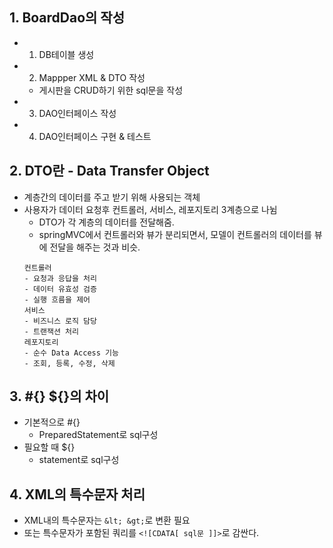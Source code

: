 ## 1. BoardDao의 작성

- 1. DB테이블 생성
- 2. Mappper XML & DTO 작성
    - 게시판을 CRUD하기 위한 sql문을 작성
- 3. DAO인터페이스 작성
- 4. DAO인터페이스 구현 & 테스트

## 2. DTO란 - Data Transfer Object
- 계층간의 데이터를 주고 받기 위해 사용되는 객체
- 사용자가 데이터 요청후 컨트롤러, 서비스, 레포지토리 3계층으로 나뉨
    - DTO가 각 계층의 데이터를 전달해줌. 
    - springMVC에서 컨트롤러와 뷰가 분리되면서, 모델이 컨트롤러의 데이터를 뷰에 전달을 해주는 것과 비슷. 
    ```
    컨트롤러
    - 요청과 응답을 처리
    - 데이터 유효성 검증
    - 실행 흐름을 제어
    서비스
    - 비즈니스 로직 담당
    - 트랜잭션 처리
    레포지토리
    - 순수 Data Access 기능
    - 조회, 등록, 수정, 삭제
    ```

## 3. #{} ${}의 차이
- 기본적으로 #{}
    - PreparedStatement로 sql구성
- 필요할 때 ${}
    - statement로 sql구성

## 4. XML의 특수문자 처리
- XML내의 특수문자는 ```&lt; &gt;```로 변환 필요
- 또는 특수문자가 포함된 쿼리를 ```<![CDATA[ sql문 ]]>```로 감싼다.